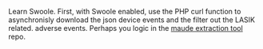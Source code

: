 Learn Swoole.
First, with Swoole enabled, use the PHP curl function to asynchronisly download the json device events and the filter out the LASIK related.
adverse events. Perhaps you logic in the [maude extraction tool](https://github.com/kurt-krueckeberg/maude-extraction-tool) repo.
